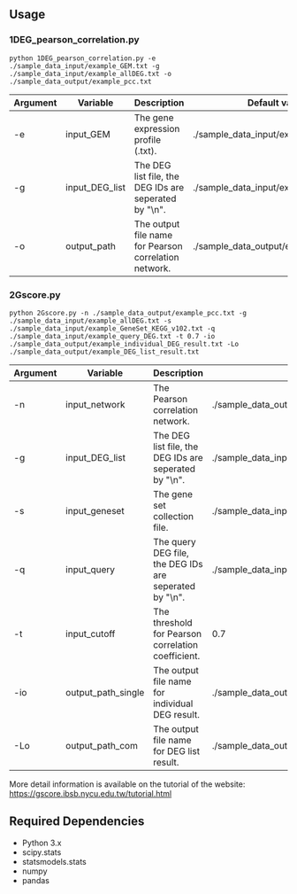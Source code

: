 ## Usage
### 1DEG_pearson_correlation.py
```shell
python 1DEG_pearson_correlation.py -e ./sample_data_input/example_GEM.txt -g ./sample_data_input/example_allDEG.txt -o ./sample_data_output/example_pcc.txt
```
Argument | Variable | Description | Default value
------------ | ------------- | ------------- | -------------
-e | input_GEM | The gene expression profile (.txt). | ./sample_data_input/example_GEM.txt
-g | input_DEG_list | The DEG list file, the DEG IDs are seperated by "\n". | ./sample_data_input/example_allDEG.txt
-o | output_path | The output file name for Pearson correlation network. | ./sample_data_output/example_pcc.txt

### 2Gscore.py
```shell
python 2Gscore.py -n ./sample_data_output/example_pcc.txt -g ./sample_data_input/example_allDEG.txt -s ./sample_data_input/example_GeneSet_KEGG_v102.txt -q ./sample_data_input/example_query_DEG.txt -t 0.7 -io ./sample_data_output/example_individual_DEG_result.txt -Lo ./sample_data_output/example_DEG_list_result.txt
```
Argument | Variable | Description | Default value
------------ | ------------- | ------------- | -------------
-n | input_network | The Pearson correlation network. | ./sample_data_output/example_pcc.txt
-g | input_DEG_list | The DEG list file, the DEG IDs are seperated by "\n". | ./sample_data_input/example_allDEG.txt
-s | input_geneset | The gene set collection file. | ./sample_data_input/example_GeneSet_KEGG_v102.txt
-q | input_query | The query DEG file, the DEG IDs are seperated by "\n". | ./sample_data_input/example_query_DEG.txt
-t | input_cutoff | The threshold for Pearson correlation coefficient. | 0.7
-io | output_path_single | The output file name for individual DEG result. | ./sample_data_output/example_individual_DEG_result.txt
-Lo | output_path_com | The output file name for DEG list result. | ./sample_data_output/example_DEG_list_result.txt

More detail information is available on the tutorial of the website: https://gscore.ibsb.nycu.edu.tw/tutorial.html

## Required Dependencies

* Python 3.x
* scipy.stats
* statsmodels.stats
* numpy
* pandas
